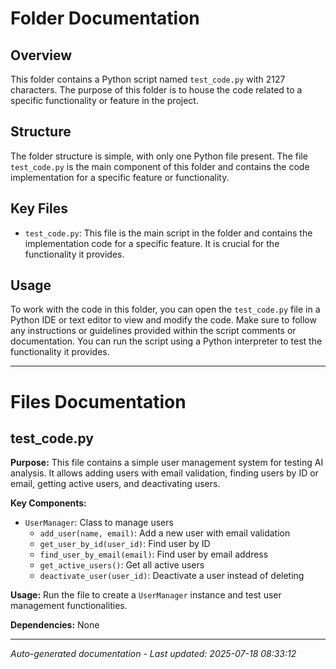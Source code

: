 # Folder Documentation

## Overview
This folder contains a Python script named `test_code.py` with 2127 characters. The purpose of this folder is to house the code related to a specific functionality or feature in the project.

## Structure
The folder structure is simple, with only one Python file present. The file `test_code.py` is the main component of this folder and contains the code implementation for a specific feature or functionality.

## Key Files
- `test_code.py`: This file is the main script in the folder and contains the implementation code for a specific feature. It is crucial for the functionality it provides.

## Usage
To work with the code in this folder, you can open the `test_code.py` file in a Python IDE or text editor to view and modify the code. Make sure to follow any instructions or guidelines provided within the script comments or documentation. You can run the script using a Python interpreter to test the functionality it provides.

---

# Files Documentation

## test_code.py

**Purpose:** This file contains a simple user management system for testing AI analysis. It allows adding users with email validation, finding users by ID or email, getting active users, and deactivating users.

**Key Components:**
- `UserManager`: Class to manage users
  - `add_user(name, email)`: Add a new user with email validation
  - `get_user_by_id(user_id)`: Find user by ID
  - `find_user_by_email(email)`: Find user by email address
  - `get_active_users()`: Get all active users
  - `deactivate_user(user_id)`: Deactivate a user instead of deleting

**Usage:** Run the file to create a `UserManager` instance and test user management functionalities.

**Dependencies:** None

---
*Auto-generated documentation - Last updated: 2025-07-18 08:33:12*
